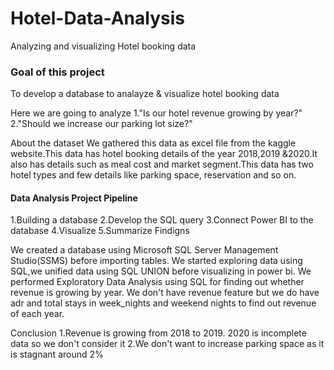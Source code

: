# Hotel-Data-Analysis
Analyzing and visualizing Hotel booking data

### Goal of this project
To develop a database to analayze & visualize hotel booking data

Here we are going to analyze 
1."Is our hotel revenue growing by year?"
2."Should we increase our parking lot size?"


About the dataset
We gathered this data as excel file from the kaggle website.This data has hotel booking details of the year 2018,2019 &2020.It also has details such as meal cost and market segment.This data has two hotel types and few details like parking space, reservation and so on.

#### Data Analysis Project Pipeline
1.Building a database
2.Develop the SQL query
3.Connect Power BI to the database
4.Visualize 
5.Summarize Findigns

We created a database using Microsoft SQL Server Management Studio(SSMS) before importing tables. We started exploring data using SQL,we unified data using SQL UNION before visualizing in power bi. We performed Exploratory Data Analysis using SQL for finding out whether revenue is growing by year. We don't have revenue feature but we do have adr and total stays in week_nights and weekend nights to find out revenue of each year.
 
Conclusion 
1.Revenue is growing from 2018 to 2019. 2020 is incomplete data so we don't consider it
2.We don't want to increase parking space as it is stagnant around 2%
